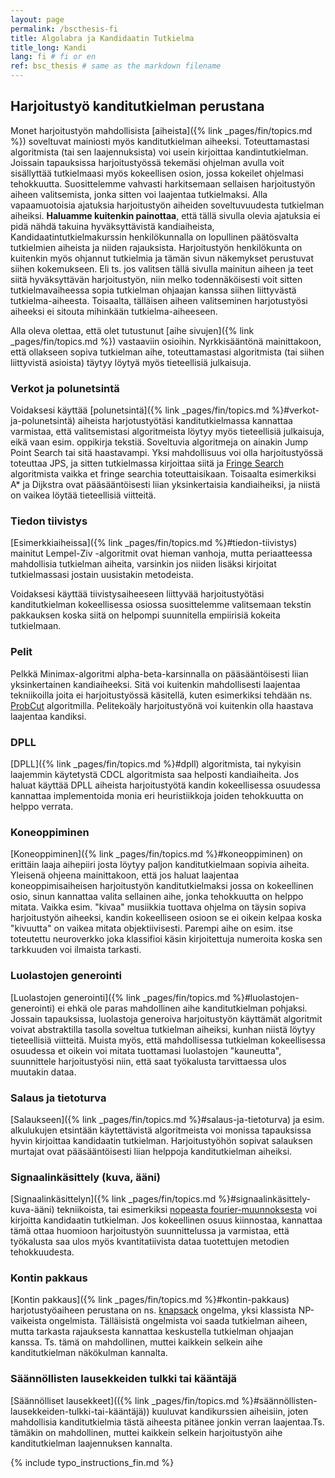 ```yaml
---
layout: page
permalink: /bscthesis-fi
title: Algolabra ja Kandidaatin Tutkielma
title_long: Kandi
lang: fi # fi or en
ref: bsc_thesis # same as the markdown filename
---
```


## Harjoitustyö kanditutkielman perustana
Monet harjoitustyön mahdollisista [aiheista]({% link _pages/fin/topics.md %}) soveltuvat mainiosti myös 
kanditutkielman aiheeksi. Toteuttamastasi algoritmista (tai sen laajennuksista) voi usein kirjoittaa kandintutkielman. Joissain tapauksissa harjoitustyössä tekemäsi ohjelman avulla voit sisällyttää tutkielmaasi myös kokeellisen osion, jossa kokeilet ohjelmasi tehokkuutta. Suosittelemme vahvasti harkitsemaan sellaisen harjoitustyön aiheen valitsemista, jonka sitten voi laajentaa tutkielmaksi. Alla vapaamuotoisia ajatuksia harjoitustyön aiheiden soveltuvuudesta tutkielman aiheiksi. **Haluamme kuitenkin painottaa**, että 
tällä sivulla olevia ajatuksia ei pidä nähdä takuina hyväksyttävistä kandiaiheista, Kandidaatintutkielmakurssin henkilökunnalla on lopullinen päätösvalta tutkielmien aiheista ja niiden rajauksista. Harjoitustyön henkilökunta on kuitenkin myös ohjannut tutkielmia ja tämän sivun näkemykset perustuvat siihen kokemukseen. Eli ts. jos valitsen tällä sivulla mainitun aiheen ja teet siitä hyväksyttävän harjoitustyön, niin melko todennäköisesti voit sitten tutkielmavaiheessa sopia tutkielman ohjaajan kanssa siihen liittyvästä tutkielma-aiheesta. Toisaalta, tälläisen aiheen valitseminen harjotustyösi aiheeksi ei sitouta mihinkään tutkielma-aiheeseen. 

Alla oleva olettaa, että olet tutustunut [aihe sivujen]({% link _pages/fin/topics.md %}) vastaaviin osioihin. Nyrkkisääntönä mainittakoon, että ollakseen sopiva tutkielman aihe, toteuttamastasi algoritmista (tai siihen liittyvistä asioista) täytyy löytyä myös tieteellisiä julkaisuja. 



### Verkot ja polunetsintä
Voidaksesi käyttää [polunetsintä]({% link _pages/fin/topics.md %}#verkot-ja-polunetsintä) aiheista harjotustyötäsi kanditutkielmassa kannattaa varmistaa, että valitsemistasi algoritmeista löytyy myös tieteellisiä julkaisuja, eikä vaan esim. oppikirja tekstiä. Soveltuvia algoritmeja on ainakin Jump Point Search tai sitä haastavampi. Yksi mahdollisuus voi olla harjoitustyössä toteuttaa JPS, ja sitten tutkielmassa kirjoittaa siitä ja [Fringe Search](https://webdocs.cs.ualberta.ca/~holte/Publications/fringe.pdf) algoritmista vaikka et fringe searchia toteuttaisikaan. Toisaalta esimerkiksi A* ja Dijkstra ovat pääsääntöisesti liian yksinkertaisia kandiaiheiksi, ja niistä on vaikea löytää tieteellisiä viitteitä. 

### Tiedon tiivistys
[Esimerkkiaiheissa]({% link _pages/fin/topics.md %}#tiedon-tiivistys) mainitut Lempel-Ziv -algoritmit ovat hieman vanhoja, mutta periaatteessa mahdollisia tutkielman aiheita, varsinkin jos niiden lisäksi kirjoitat tutkielmassasi jostain uusistakin metodeista.

Voidaksesi käyttää tiivistysaiheeseen liittyvää harjoitustyötäsi kanditutkielman kokeellisessa osiossa suosittelemme valitsemaan tekstin pakkauksen koska siitä on helpompi suunnitella empiirisiä kokeita tutkielmaan. 

### Pelit
Pelkkä Minimax-algoritmi alpha-beta-karsinnalla on pääsääntöisesti liian yksinkertainen kandiaiheeksi. Sitä voi kuitenkin mahdollisesti laajentaa tekniikoilla joita ei harjoitustyössä käsitellä, kuten esimerkiksi tehdään ns. [ProbCut](https://journals.sagepub.com/doi/abs/10.3233/ICG-1995-18202) algoritmilla. 
Pelitekoäly harjoitustyönä voi kuitenkin olla haastava laajentaa kandiksi. 


### DPLL
[DPLL]({% link _pages/fin/topics.md %}#dpll) algoritmista, tai nykyisin laajemmin käytetystä CDCL algoritmista saa helposti kandiaiheita. Jos haluat käyttää DPLL aiheista harjoitustyötä kandin kokeellisessa osuudessa kannattaa implementoida monia eri heuristiikkoja joiden tehokkuutta on helppo verrata. 


### Koneoppiminen 
[Koneoppiminen]({% link _pages/fin/topics.md %}#koneoppiminen) on erittäin laaja aihepiiri josta löytyy paljon kanditutkielmaan sopivia aiheita. Yleisenä ohjeena mainittakoon, että jos haluat laajentaa koneoppimisaiheisen harjoitustyön kanditutkielmaksi jossa on kokeellinen osio, sinun kannattaa valita sellainen aihe, jonka tehokkuutta on helppo mitata. Vaikka esim. "kivaa" musiikkia tuottava ohjelma on täysin sopiva harjoitustyön aiheeksi, kandin kokeelliseen osioon se ei oikein kelpaa koska "kivuutta" on vaikea mitata objektiivisesti. Parempi aihe on esim. itse toteutettu neuroverkko joka klassifioi käsin kirjoitettuja numeroita koska sen tarkkuuden voi ilmaista tarkasti. 

### Luolastojen generointi
[Luolastojen generointi]({% link _pages/fin/topics.md %}#luolastojen-generointi) ei ehkä ole 
paras mahdollinen aihe kanditutkielman pohjaksi. Jossain tapauksissa, luolastoja generoiva harjoitustyön käyttämät algoritmit voivat abstraktilla tasolla soveltua tutkielman aiheiksi, kunhan niistä löytyy tieteellisiä viitteitä. Muista myös, että mahdollisessa tutkielman kokeellisessa osuudessa et oikein voi mitata tuottamasi luolastojen "kauneutta", suunnittele harjoitustyösi niin, että saat työkalusta tarvittaessa ulos muutakin dataa. 


### Salaus ja tietoturva
[Salaukseen]({% link _pages/fin/topics.md %}#salaus-ja-tietoturva) ja esim. alkulukujen etsintään käytettävistä algoritmeista voi monissa tapauksissa hyvin kirjoittaa 
kandidaatin tutkielman. Harjoitustyöhön sopivat salauksen murtajat ovat pääsääntöisesti liian helppoja kanditutkielman aiheiksi. 

### Signaalinkäsittely (kuva, ääni)
[Signaalinkäsittelyn]({% link _pages/fin/topics.md %}#signaalinkäsittely-kuva-ääni) tekniikoista, tai esimerkiksi [nopeasta fourier-muunnoksesta](https://en.wikipedia.org/wiki/Fast_Fourier_transform) voi kirjoitta kandidaatin tutkielman. Jos kokeellinen osuus kiinnostaa, kannattaa tämä ottaa huomioon harjoitustyön suunnittelussa ja varmistaa, että työkalusta saa ulos myös kvantitatiivista dataa tuotettujen metodien tehokkuudesta. 

### Kontin pakkaus
[Kontin pakkaus]({% link _pages/fin/topics.md %}#kontin-pakkaus) harjotustyöaiheen perustana on ns. [knapsack](https://en.wikipedia.org/wiki/Knapsack_problem) ongelma, yksi klassista NP-vaikeista ongelmista. Tälläisistä ongelmista voi saada tutkielman aiheen, mutta tarkasta rajauksesta kannattaa keskustella tutkielman ohjaajan kanssa. Ts. tämä on mahdollinen, muttei kaikkein selkein aihe kanditutkielman näkökulman kannalta. 

### Säännöllisten lausekkeiden tulkki tai kääntäjä

[Säännölliset lausekkeet](({% link _pages/fin/topics.md %}#säännöllisten-lausekkeiden-tulkki-tai-kääntäjä))
kuuluvat kandikurssien aiheisiin, joten mahdollisia kanditutkielmia tästä aiheesta pitänee jonkin verran laajentaa.Ts. tämäkin on mahdollinen, muttei kaikkein selkein harjoitustyön aihe kanditutkielman laajennuksen kannalta. 


 
{% include typo_instructions_fin.md %}




